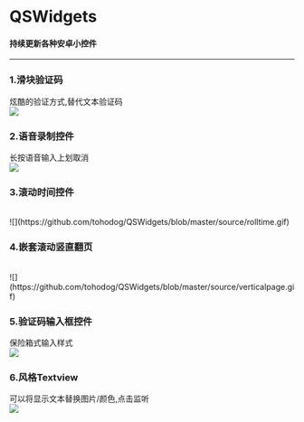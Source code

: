 # QSWidgets
#### 持续更新各种安卓小控件
---
### 1.滑块验证码
炫酷的验证方式,替代文本验证码
<br/>
![](https://github.com/tohodog/QSWidgets/blob/master/source/dragcaptcha.gif)

### 2.语音录制控件
长按语音输入上划取消
<br/>
![](https://github.com/tohodog/QSWidgets/blob/master/source/audiorecord.gif)

### 3.滚动时间控件
<br/>
![](https://github.com/tohodog/QSWidgets/blob/master/source/rolltime.gif)

### 4.嵌套滚动竖直翻页 
<br/>
![](https://github.com/tohodog/QSWidgets/blob/master/source/verticalpage.gif)

### 5.验证码输入框控件
保险箱式输入样式
<br/>
![](https://github.com/tohodog/QSWidgets/blob/master/source/inputframe.gif)

### 6.风格Textview
可以将显示文本替换图片/颜色,点击监听
<br/>
![](https://github.com/tohodog/QSWidgets/blob/master/source/diytext.gif)

